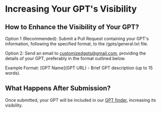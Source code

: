 # Increasing Your GPT's Visibility
## How to Enhance the Visibility of Your GPT?
Option 1 (Recommended): Submit a Pull Request containing your GPT's information, following the specified format, to the /gpts/general.txt file.

Option 2: Send an email to customizedgpts@gmail.com, providing the details of your GPT, preferably in the format outlined below.

Example Format: [GPT Name](GPT URL) - Brief GPT description (up to 15 words).

## What Happens After Submission?
Once submitted, your GPT will be included in our [GPT finder](https://chat.openai.com/g/g-3e7pi3z8w-ai-custom-gpt-finder), increasing its visibility.
